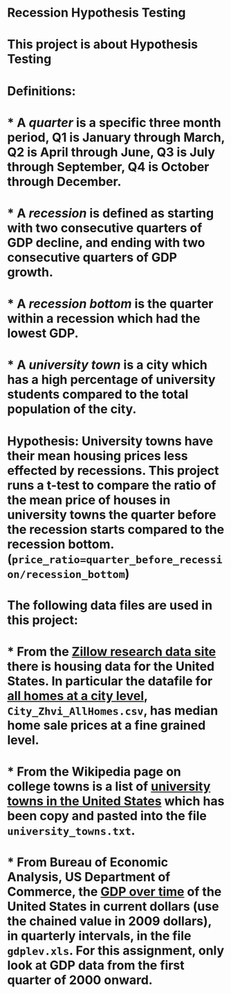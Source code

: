 # Recession Hypothesis Testing
# This project is about Hypothesis Testing
# Definitions:
# * A _quarter_ is a specific three month period, Q1 is January through March, Q2 is April through June, Q3 is July through September, Q4 is October through December.
# * A _recession_ is defined as starting with two consecutive quarters of GDP decline, and ending with two consecutive quarters of GDP growth.
# * A _recession bottom_ is the quarter within a recession which had the lowest GDP.
# * A _university town_ is a city which has a high percentage of university students compared to the total population of the city.
# 
# **Hypothesis**: University towns have their mean housing prices less effected by recessions. This project runs a t-test to compare the ratio of the mean price of houses in university towns the quarter before the recession starts compared to the recession bottom. (`price_ratio=quarter_before_recession/recession_bottom`)
# 
# The following data files are used in this project:
# * From the [Zillow research data site](http://www.zillow.com/research/data/) there is housing data for the United States. In particular the datafile for [all homes at a city level](http://files.zillowstatic.com/research/public/City/City_Zhvi_AllHomes.csv), ```City_Zhvi_AllHomes.csv```, has median home sale prices at a fine grained level.
# * From the Wikipedia page on college towns is a list of [university towns in the United States](https://en.wikipedia.org/wiki/List_of_college_towns#College_towns_in_the_United_States) which has been copy and pasted into the file ```university_towns.txt```.
# * From Bureau of Economic Analysis, US Department of Commerce, the [GDP over time](http://www.bea.gov/national/index.htm#gdp) of the United States in current dollars (use the chained value in 2009 dollars), in quarterly intervals, in the file ```gdplev.xls```. For this assignment, only look at GDP data from the first quarter of 2000 onward.
# 
